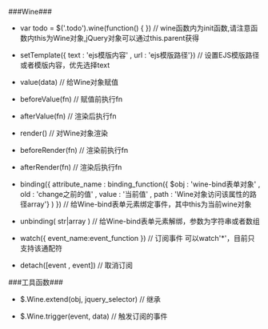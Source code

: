 ###Wine###

- var todo = $('.todo').wine(function() {  }) // wine函数内为init函数,请注意函数内this为Wine对象,jQuery对象可以通过this.parent获得

- setTemplate({ text : 'ejs模版内容' , url : 'ejs模版路径'}) // 设置EJS模版路径或者模版内容，优先选择text

- value(data) // 给Wine对象赋值

- beforeValue(fn) // 赋值前执行fn

- afterValue(fn) // 渲染后执行fn

- render() // 对Wine对象渲染

- beforeRender(fn) // 渲染前执行fn

- afterRender(fn) // 渲染后执行fn

- binding({ attribute_name : binding_function({ $obj : 'wine-bind表单对象' , old : 'change之前的值' , value : '当前值' , path : 'Wine对象访问该属性的路径array'}  ) }) // 给Wine-bind表单元素绑定事件，其中this为当前wine对象

- unbinding( str|array ) // 给Wine-bind表单元素解绑，参数为字符串或者数组

- watch({ event_name:event_function }) // 订阅事件 可以watch'*'，目前只支持该通配符

- detach([event , event]) // 取消订阅

###工具函数###

- $.Wine.extend(obj, jquery_selector) // 继承

- $.Wine.trigger(event, data) // 触发订阅的事件